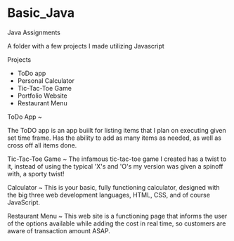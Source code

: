 # Basic_Java
 Java Assignments

A folder with a few projects I made utilizing Javascript


Projects 
- ToDo app
- Personal Calculator
- Tic-Tac-Toe Game
- Portfolio Website
- Restaurant Menu


ToDo App ~

The ToDO app is an app buiilt for listing items that I plan on executing given set time frame. Has the ability to add as many items as needed, as well as cross off all items done.

Tic-Tac-Toe Game ~
The infamous tic-tac-toe game I created has a twist to it, instead of using the typical 'X's and 'O's my version was given a spinoff with, a sporty twist!

Calculator ~
This is your basic, fully functioning calculator, designed with the big three web development languages, HTML, CSS, and of course JavaScript.

Restaurant Menu ~
This web site is a functioning page that informs the user of the options available while adding the cost in real time, so customers are aware of transaction amount ASAP.
